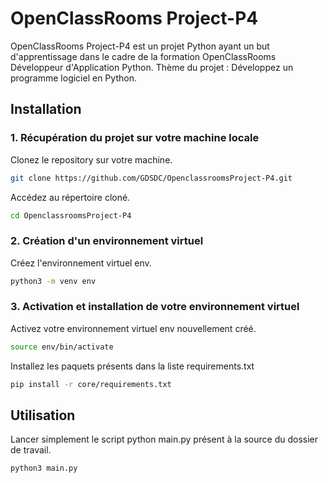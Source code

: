 # OpenClassRooms Project-P4

OpenClassRooms Project-P4 est un projet Python ayant un but d'apprentissage dans le cadre de la formation OpenClassRooms Développeur d'Application Python.
Thème du projet : Développez un programme logiciel en Python.

## Installation

### 1. Récupération du projet sur votre machine locale

Clonez le repository sur votre machine.

```bash
git clone https://github.com/GDSDC/OpenclassroomsProject-P4.git
```

Accédez au répertoire cloné.
```bash
cd OpenclassroomsProject-P4
```

### 2. Création d'un environnement virtuel 
Créez l'environnement virtuel env.
```bash
python3 -m venv env
```

### 3. Activation et installation de votre environnement virtuel 

Activez votre environnement virtuel env nouvellement créé.
```bash
source env/bin/activate
```

Installez les paquets présents dans la liste requirements.txt
```bash
pip install -r core/requirements.txt
```

## Utilisation

Lancer simplement le script python main.py présent à la source du dossier de travail.
```python
python3 main.py
```

